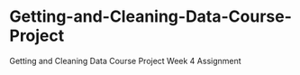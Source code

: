 # Getting-and-Cleaning-Data-Course-Project
Getting and Cleaning Data Course Project Week 4 Assignment
